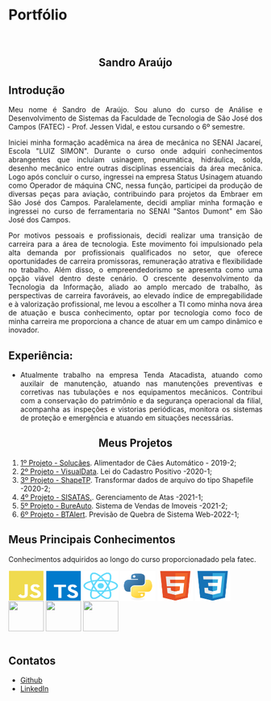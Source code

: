 # Portfólio 
<div align=center>
  <img src="https://github.com/cassia2023/Projeto/assets/151237166/5b335514-3b96-4703-8c43-4255426ec089" width=200 alt="" />
  <h2> Sandro Araújo </h2>
    </div>

## Introdução 

<div style="text-align: justify;">
      
Meu nome é Sandro de Araújo. Sou aluno do curso de Análise e Desenvolvimento de Sistemas da Faculdade de Tecnologia de São José dos Campos (FATEC) - Prof. Jessen Vidal, e estou cursando o 6º semestre.

Iniciei minha formação acadêmica na área de mecânica no SENAI Jacareí, Escola "LUIZ SIMON". Durante o curso onde adquiri conhecimentos abrangentes que incluíam usinagem, pneumática, hidráulica, solda, desenho mecânico entre outras disciplinas essenciais da área mecânica. Logo após concluir o curso, ingressei na empresa Status Usinagem atuando como Operador de máquina CNC, nessa função, participei da produção de diversas peças para aviação, contribuindo para projetos da Embraer em São José dos Campos. Paralelamente, decidi ampliar minha formação e ingressei no curso de ferramentaria no SENAI "Santos Dumont" em São José dos Campos.
    
Por motivos pessoais e profissionais, decidi realizar uma transição de carreira para a área de tecnologia. Este movimento foi impulsionado pela alta demanda por profissionais qualificados no setor, que oferece oportunidades de carreira promissoras, remuneração atrativa e flexibilidade no trabalho. Além disso, o empreendedorismo se apresenta como uma opção viável dentro deste cenário. O crescente desenvolvimento da Tecnologia da Informação, aliado ao amplo mercado de trabalho, às perspectivas de carreira favoráveis, ao elevado índice de empregabilidade e à valorização profissional, me levou a escolher a TI como minha nova área de atuação e busca conhecimento, optar por tecnologia como foco de minha carreira me proporciona a chance de atuar em um campo dinâmico e inovador.

</div>



## Experiência:
<div style="text-align: justify;">

* Atualmente trabalho na empresa Tenda Atacadista, atuando como auxilair de manutenção, atuando nas manutenções preventivas e corretivas nas tubulações e nos equipamentos mecânicos. Contribui com a conservação do patrimônio e da segurança operacional da filial, acompanha as inspeções e vistorias periódicas, monitora os sistemas de proteção e emergência e atuando em situações necessárias.<br> 

</div>

##

<div align=center>
   <h2> Meus Projetos </h2>
</div>

1) [1º Projeto - Solucães](https://github.com/drosan19/Portfolio/tree/main/Referencia/Projeto1). Alimentador de Cães Automático - 2019-2;
2) [2º Projeto - VisualData](https://github.com/drosan19/Portfolio/tree/main/Referencia/Projeto2). Lei do Cadastro Positivo -2020-1;
3) [3º Projeto - ShapeTP](https://github.com/drosan19/Portfolio/tree/main/Referencia/Projeto3). Transformar dados de arquivo do tipo Shapefile -2020-2;
4) [4º Projeto - SISATAS.](https://github.com/drosan19/Portfolio/tree/main/Referencia/Projeto4). Gerenciamento de Atas -2021-1;
5) [5º Projeto - BureAuto](https://github.com/drosan19/Portfolio/tree/main/Referencia/Projeto5). Sistema de Vendas de Imoveis -2021-2;
6) [6º Projeto - BTAlert](https://github.com/drosan19/Portfolio/tree/main/Referencia/Projeto6). Previsão de Quebra de Sistema Web-2022-1;
  </div>

  ## Meus Principais Conhecimentos

  Conhecimentos adquiridos ao longo do curso proporcionadado pela fatec.<br>
  
  <div style="display: inline_block">
  <img align="center" alt="Js" height="60" width="70" src="https://raw.githubusercontent.com/devicons/devicon/master/icons/javascript/javascript-plain.svg">
  <img align="center" alt="Ts" height="60" width="70" src="https://raw.githubusercontent.com/devicons/devicon/master/icons/typescript/typescript-plain.svg">
  <img align="center" alt="React" height="60" width="70" src="https://raw.githubusercontent.com/devicons/devicon/master/icons/react/react-original.svg">  
  <img align="center" alt="Python" height="60" width="70" src="https://raw.githubusercontent.com/devicons/devicon/master/icons/python/python-original.svg">
  <img align="center" alt="HTML" height="60" width="70" src="https://raw.githubusercontent.com/devicons/devicon/master/icons/html5/html5-original.svg">
  <img align="center" alt="CSS" height="60" width="70" src="https://raw.githubusercontent.com/devicons/devicon/master/icons/css3/css3-original.svg">
  <img align="center" width='70' height='60' src="https://cdn.jsdelivr.net/gh/devicons/devicon@latest/icons/mysql/mysql-original-wordmark.svg" />
  <img align="center" width='70' height='60' src="https://cdn.jsdelivr.net/gh/devicons/devicon@latest/icons/docker/docker-plain-wordmark.svg" />
  <img align="center" width='70' height='60' src="https://cdn.jsdelivr.net/gh/devicons/devicon@latest/icons/visualstudio/visualstudio-original.svg" />           
  <div style="display: inline_block"><br>



  
 
          

  ## Contatos
* [Github](https://github.com/drosan19/Portfolio)
* [LinkedIn]()


 